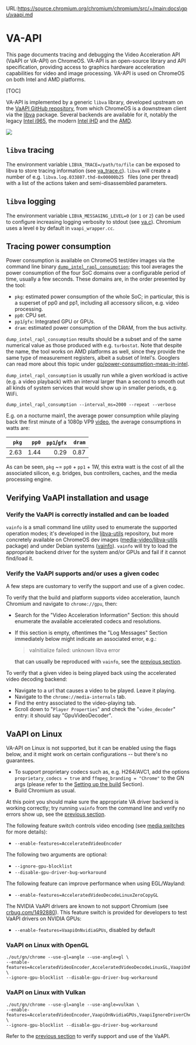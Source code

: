 URL:https://source.chromium.org/chromium/chromium/src/+/main:docs\gpu\vaapi.md
# VA-API

This page documents tracing and debugging the Video Acceleration API (VaAPI or
VA-API) on ChromeOS. VA-API is an open-source library and API specification,
providing access to graphics hardware acceleration capabilities for video and
image processing. VA-API is used on ChromeOS on both Intel and AMD platforms.

[TOC]

VA-API is implemented by a generic `libva` library, developed upstream on
the [VaAPI GitHub repository], from which ChromeOS is a downstream client via
the [libva] package. Several backends are available for it, notably the legacy
[Intel i965], the modern [Intel iHD] and the [AMD].

![](https://i.imgur.com/skS8Ged.png)

[VaAPI GitHub repository]: https://github.com/intel/libva
[libva]: https://chromium.googlesource.com/chromiumos/overlays/chromiumos-overlay/+/main/x11-libs/libva/
[Intel i965]: https://chromium.googlesource.com/chromiumos/overlays/chromiumos-overlay/+/main/x11-libs/libva-intel-driver/
[Intel iHD]: https://chromium.googlesource.com/chromiumos/overlays/chromiumos-overlay/+/main/x11-libs/libva-intel-media-driver/
[AMD]: https://chromium.googlesource.com/chromiumos/overlays/chromiumos-overlay/+/main/media-libs/libva-amdgpu-driver/

## `libva` tracing

The environment variable `LIBVA_TRACE=/path/to/file` can be exposed to libva to
store tracing information (see [va_trace.c]). `libva` will create a number of
e.g. `libva.log.033807.thd-0x00000b25 ` files (one per thread) with a list of
the actions taken and semi-disassembled parameters.

[va_trace.c]: https://github.com/intel/libva/blob/64520e9ec90ed30e016d7c633d746b3bf538c702/va/va_trace.c#L59

## `libva` logging

The environment variable `LIBVA_MESSAGING_LEVEL=0` (or `1` or `2`) can be used
to configure increasing logging verbosity to stdout (see [va.c]). Chromium uses
a level `0` by default in `vaapi_wrapper.cc`.

[va.c]: https://github.com/intel/libva/blob/2ece7099061ba4ea821545c8b6712b5c421c4dea/va/va.c#L194

## Tracing power consumption

Power consumption is available on ChromeOS test/dev images via the command line
binary [`dump_intel_rapl_consumption`]; this tool averages the power
consumption of the four SoC domains over a configurable period of time, usually
a few seconds. These domains are, in the order presented by the tool:

* `pkg`: estimated power consumption of the whole SoC; in particular, this is a
  superset of pp0 and pp1, including all accessory silicon, e.g. video
  processing.
* `pp0`: CPU set.
* `pp1`/`gfx`: Integrated GPU or GPUs.
* `dram`: estimated power consumption of the DRAM, from the bus activity.


`dump_intel_rapl_consumption` results should be a subset and of the same
numerical value as those produced with e.g. `turbostat`. Note that despite the
name, the tool works on AMD platforms as well, since they provide the same type
of measurement registers, albeit a subset of Intel's. Googlers can read more
about this topic under [go/power-consumption-meas-in-intel].

`dump_intel_rapl_consumption` is usually run while a given workload is active
(e.g. a video playback) with an interval larger than a second to smooth out all
kinds of system services that would show up in smaller periods, e.g. WiFi.

```shell
dump_intel_rapl_consumption --interval_ms=2000 --repeat --verbose
```

E.g. on a nocturne main1, the average power consumption while playing back the
first minute of a 1080p VP9 [video], the average consumptions in watts are:

|`pkg` |`pp0` |`pp1`/`gfx` |`dram`|
| ---: | ---: | ---:       | ---: |
| 2.63 | 1.44 | 0.29       | 0.87 |

As can be seen, `pkg` ~= `pp0` + `pp1` + 1W, this extra watt is the cost of all
the associated silicon, e.g. bridges, bus controllers, caches, and the media
processing engine.


[`dump_intel_rapl_consumption`]: https://chromium.googlesource.com/chromiumos/platform2/+/main/power_manager/tools/dump_intel_rapl_consumption.cc
[video]: https://commons.wikimedia.org/wiki/File:Big_Buck_Bunny_4K.webm
[go/power-consumption-meas-in-intel]: http://go/power-consumption-meas-in-intel

## Verifying VaAPI installation and usage

### <a name="verify-driver"></a> Verify the VaAPI is correctly installed and can be loaded

`vainfo` is a small command line utility used to enumerate the supported
operation modes; it's developed in the [libva-utils] repository, but more
concretely available on ChromeOS dev images ([media-video/libva-utils] package)
and under Debian systems ([vainfo]). `vainfo` will try to load the appropriate
backend driver for the system and/or GPUs and fail if it cannot find/load it.

[libva-utils]: https://github.com/intel/libva-utils
[media-video/libva-utils]: https://chromium.googlesource.com/chromiumos/overlays/chromiumos-overlay/+/main/media-video/libva-utils
[vainfo]: https://packages.debian.org/sid/main/vainfo

### <a name="verify-vaapi"></a> Verify the VaAPI supports and/or uses a given codec

A few steps are customary to verify the support and use of a given codec.

To verify that the build and platform supports video acceleration, launch
Chromium and navigate to `chrome://gpu`, then:
* Search for the "Video Acceleration Information" Section: this should
   enumerate the available accelerated codecs and resolutions.
* If this section is empty, oftentimes the "Log Messages" Section immediately
  below might indicate an associated error, e.g.:

    > vaInitialize failed: unknown libva error

  that can usually be reproduced with `vainfo`, see the [previous
  section](#verify-driver).

To verify that a given video is being played back using the accelerated video
decoding backend:
* Navigate to a url that causes a video to be played. Leave it playing.
* Navigate to the `chrome://media-internals` tab.
 * Find the entry associated to the video-playing tab.
 * Scroll down to "`Player Properties`" and check the "`video_decoder`" entry:
   it should say "GpuVideoDecoder".

## VaAPI on Linux

VA-API on Linux is not supported, but it can be enabled using the flags below,
and it might work on certain configurations -- but there's no guarantees.

* To support proprietary codecs such as, e.g. H264/AVC1, add the options
  `proprietary_codecs = true` and `ffmpeg_branding = "Chrome"` to the GN args
  (please refer to the [Setting up the build] Section).
* Build Chromium as usual.

At this point you should make sure the appropriate VA driver backend is working
correctly; try running `vainfo` from the command line and verify no errors show
up, see the [previous section](#verify-driver).

The following feature switch controls video encoding (see [media
switches](https://source.chromium.org/chromium/chromium/src/+/main:media/base/media_switches.cc)
for more details):
* `--enable-features=AcceleratedVideoEncoder`

The following two arguments are optional:
* `--ignore-gpu-blocklist`
* `--disable-gpu-driver-bug-workaround`

The following feature can improve performance when using EGL/Wayland:
* `--enable-features=AcceleratedVideoDecodeLinuxZeroCopyGL`

The NVIDIA VaAPI drivers are known to not support Chromium (see
[crbug.com/1492880](https://crbug.com/1492880)). This feature switch is
provided for developers to test VaAPI drivers on NVIDIA GPUs:
* `--enable-features=VaapiOnNvidiaGPUs`, disabled by default

### VaAPI on Linux with OpenGL

```shell
./out/gn/chrome --use-gl=angle --use-angle=gl \
--enable-features=AcceleratedVideoEncoder,AcceleratedVideoDecodeLinuxGL,VaapiOnNvidiaGPUs \
--ignore-gpu-blocklist --disable-gpu-driver-bug-workaround
```

### VaAPI on Linux with Vulkan

```shell
./out/gn/chrome --use-gl=angle --use-angle=vulkan \
--enable-features=AcceleratedVideoEncoder,VaapiOnNvidiaGPUs,VaapiIgnoreDriverChecks,Vulkan,DefaultANGLEVulkan,VulkanFromANGLE \
--ignore-gpu-blocklist --disable-gpu-driver-bug-workaround
```

Refer to the [previous section](#verify-vaapi) to verify support and use of the VaAPI.

[Setting up the build]: https://chromium.googlesource.com/chromium/src/+/HEAD/docs/linux/build_instructions.md#setting-up-the-build

